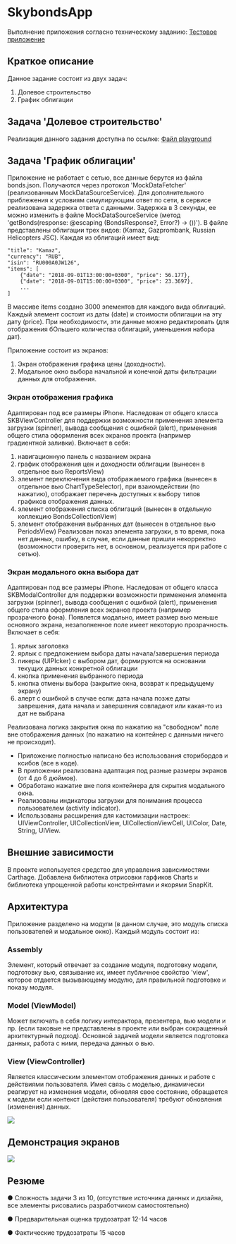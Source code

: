 # SkybondsApp
Выполнение приложения согласно техническому заданию: [Тестовое приложение](https://github.com/st-small/SkybondsApp/blob/master/tasks_ios_developer.pdf)
## Краткое описание
Данное задание состоит из двух задач:
1. Долевое строительство
2. График облигации

## Задача 'Долевое строительство'
Реализация данного задания доступна по ссылке: [Файл playground](https://github.com/st-small/SkybondsApp/blob/master/Algorithm.playground/Contents.swift)

## Задача 'График облигации'
Приложение не работает с сетью, все данные берутся из файла bonds.json. Получаются через протокол 'MockDataFetcher' (реализованным MockDataSourceService). Для дополнительного приблежения к условиям симулирующим ответ по сети, в сервисе реализована задержка ответа с данными. Задержка в 3 секунды, ее можно изменить в файле MockDataSourceService (метод 'getBonds(response: @escaping (BondsResponse?, Error?) -> ())'). В файле представлены облигации трех видов: (Kamaz, Gazprombank, Russian Helicopters JSC). Каждая из облигаций имеет вид:
```
"title": "Kamaz",
"currency": "RUB",
"isin": "RU000A0JW126",
"items": [
    {"date": "2018-09-01T13:00:00+0300", "price": 56.177},
    {"date": "2018-09-01T15:00:00+0300", "price": 23.3697},
    ...
]
```
В массиве items создано 3000 элементов для каждого вида облигаций. Каждый элемент состоит из даты (date) и стоимости облигации на эту дату (price). При необходимости, эти данные можно редактировать (для отображения бОльшего количества облигаций, уменьшения набора дат).

Приложение состоит из экранов:
1. Экран отображения графика цены (доходности).
2. Модальное окно выбора начальной и конечной даты фильтрации данных для отображения.

### Экран отображения графика
Адаптирован под все размеры iPhone. Наследован от общего класса SKBViewController для поддержки возможности применения элемента загрузки (spinner), вывода сообщения с ошибкой (alert), применения общего стила оформления всех экранов проекта (например градиентной заливки). Включает в себя:
1. навигационную панель с названием экрана
2. график отображения цен и доходности облигации (вынесен в отдельное вью ReportsView)
3. элемент переключения вида отображаемого графика (вынесен в отдельное вью ChartTypeSelector), при взаиомдействии (по нажатию), отображает перечень доступных к выбору типов графиков отображения данных.
4. элемент отображения списка облигаций (вынесен в отдельную коллекцию BondsCollectionView)
5. элемент отображения выбранных дат (вынесен в отдельное вью PeriodsView)
Реализован показ элемента загрузки, в то время, пока нет данных, ошибку, в случае, если данные пришли некорректно (возможности проверить нет, в основном, реализуется при работе с сетью).

### Экран модального окна выбора дат
Адаптирован под все размеры iPhone. Наследован от общего класса SKBModalController для поддержки возможности применения элемента загрузки (spinner), вывода сообщения с ошибкой (alert), применения общего стила оформления всех экранов проекта (например прозрачного фона). Появлется модально, имеет размер вью меньше основного экрана, незаполненное поле имеет некоторую прозрачность.
Включает в себя:
1. ярлык заголовка
2. ярлык с предложением выбора даты начала/завершения периода
3. пикеры (UIPIcker) с выбором дат, формируются на основании текущих данных конкретной облигации
4. кнопка применения выбранного периода
5. кнопка отмены выбора (закрытие окна, возврат к предыдущему экрану)
6. алерт с ошибкой в случае если: дата начала позже даты заврешения, дата начала и завершения совпадают или какая-то из дат не выбрана

Реализована логика закрытия окна по нажатию на "свободном" поле вне отображения данных (по нажатию на контейнер с данными ничего не происходит).

* Приложение полностью написано без использования сторибордов и ксибов (все в коде).
* В приложении реализована адаптация под разные размеры экранов (от 4 до 6 дюймов). 
* Обработано нажатие вне поля контейнера для скрытия модального окна. 
* Реализованы индикаторы загрузки для понимания процесса пользователем (activity indicator).
* Использованы расширения для кастомизации настроек: UIViewController, UICollectionView, UICollectionViewCell, UIColor, Date, String, UIView.

## Внешние зависимости
В проекте используется средство для управления зависимостями Carthage. Добавлена библиотека отрисовки гарфиков Charts и библиотека упрощенной работы констрейнтами и якорями SnapKit.

## Архитектура

Приложение разделено на модули (в данном случае, это модуль списка пользователей и модальное окно). Каждый модуль состоит из: 

### Assembly
Элемент, который отвечает за создание модуля, подготовку модели, подготовку вью, связывание их, имеет публичное свойство 'view', которое отдается вызывающему модулю, для правильной подготовке и показу модуля.

### Model (ViewModel)
Может включать в себя логику интерактора, презентера, вью модели и пр. (если таковые не представлены в проекте или выбран сокращенный архитектурный подход). Основной задачей модели является подготовка данных, работа с ними, передача данных о вью.

### View (ViewController)
Является классическим элементом отображения данных и работе с действиями пользователя. Имея связь с моделью, динамически реагирует на изменения модели, обновляя свое состояние, обращается к модели если контекст (действия пользователя) требуют обновления (изменения) данных.

<img src="/images/architecture.png">

## Демонстрация экранов
<img src="/images/sample.png">

## Резюме
● Сложность задачи 3 из 10, (отсутствие источника данных и дизайна, все элементы рисовались разработчиком самостоятельно)

● Предварительная оценка трудозатрат 12-14 часов

● Фактические трудозатраты 15 часов
